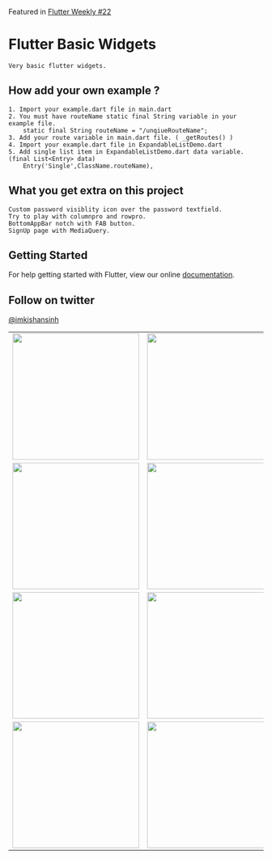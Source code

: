 Featured in
[Flutter Weekly #22](https://us17.campaign-archive.com/?u=c8d8d18b6e2c6316ddc1d48a0&id=2f89f5e24c)

# Flutter Basic Widgets
    Very basic flutter widgets.

## How add your own example ?
    1. Import your example.dart file in main.dart
    2. You must have routeName static final String variable in your example file.
		static final String routeName = "/unqiueRouteName";
    3. Add your route variable in main.dart file. ( _getRoutes() )
    4. Import your example.dart file in ExpandableListDemo.dart
    5. Add single list item in ExpandableListDemo.dart data variable. (final List<Entry> data)
		Entry('Single',ClassName.routeName),

## What you get extra on this project
    Custom password visiblity icon over the password textfield.
    Try to play with columnpro and rowpro.
    BottomAppBar notch with FAB button.
    SignUp page with MediaQuery.

## Getting Started
For help getting started with Flutter, view our online
[documentation](https://flutter.io/).

## Follow on twitter
[@imkishansinh](https://twitter.com/imkishansinh)

<table>
	<tr>
		<td><img src="https://github.com/kishansinhparmar/Flutter-Basic-Widgets/blob/master/screenshots/Home.jpg" width="250">
		</td>
		<td><img src="https://github.com/kishansinhparmar/Flutter-Basic-Widgets/blob/master/screenshots/TextFields.jpg" width="250">
		</td>
			<td><img src="https://github.com/kishansinhparmar/Flutter-Basic-Widgets/blob/master/screenshots/Buttons.jpg" width="250">
		</td>
	</tr>
	<tr>
		<td><img src="https://github.com/kishansinhparmar/Flutter-Basic-Widgets/blob/master/screenshots/ColumnPro.jpg" width="250">
		</td>
		<td><img src="https://github.com/kishansinhparmar/Flutter-Basic-Widgets/blob/master/screenshots/RowPro.jpg" width="250">
		</td>
			<td><img src="https://github.com/kishansinhparmar/Flutter-Basic-Widgets/blob/master/screenshots/Tajmahal.jpg" width="250">
		</td>
	</tr>
	<tr>
		<td><img src="https://github.com/kishansinhparmar/Flutter-Basic-Widgets/blob/master/screenshots/Tab.jpg" width="250">
		</td>
		<td><img src="https://github.com/kishansinhparmar/Flutter-Basic-Widgets/blob/master/screenshots/BottomTab.jpg" width="250">
		</td>
			<td><img src="https://github.com/kishansinhparmar/Flutter-Basic-Widgets/blob/master/screenshots/BottomNotch.jpg" width="250">
		</td>
	</tr>
	<tr>
		<td><img src="https://github.com/kishansinhparmar/Flutter-Basic-Widgets/blob/master/screenshots/Signup.jpg" width="250">
		</td>
		<td><img src="https://github.com/kishansinhparmar/Flutter-Basic-Widgets/blob/master/screenshots/Dialog.jpg" width="250">
		</td>
	</tr>
</table>

